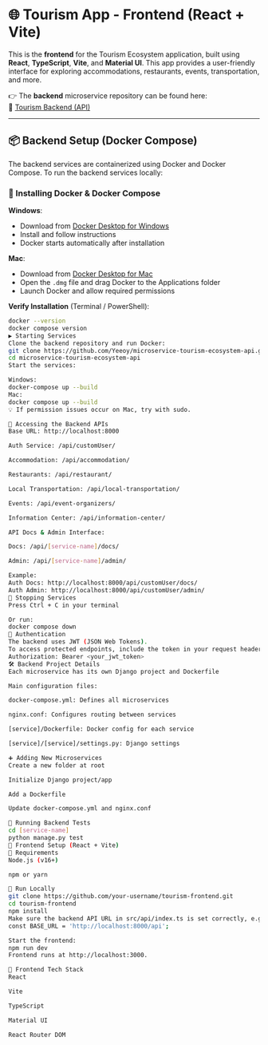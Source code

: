# 🌐 Tourism App - Frontend (React + Vite)

This is the **frontend** for the Tourism Ecosystem application, built using **React**, **TypeScript**, **Vite**, and **Material UI**. This app provides a user-friendly interface for exploring accommodations, restaurants, events, transportation, and more.

👉 The **backend** microservice repository can be found here:  
🔗 [Tourism Backend (API)](https://github.com/Yeeoy/microservice-tourism-ecosystem-api)

---

## 📦 Backend Setup (Docker Compose)

The backend services are containerized using Docker and Docker Compose. To run the backend services locally:

### 🐳 Installing Docker & Docker Compose

**Windows**:
- Download from [Docker Desktop for Windows](https://www.docker.com/products/docker-desktop/)
- Install and follow instructions
- Docker starts automatically after installation

**Mac**:
- Download from [Docker Desktop for Mac](https://www.docker.com/products/docker-desktop/)
- Open the `.dmg` file and drag Docker to the Applications folder
- Launch Docker and allow required permissions

**Verify Installation** (Terminal / PowerShell):
```bash
docker --version
docker compose version
▶️ Starting Services
Clone the backend repository and run Docker:
git clone https://github.com/Yeeoy/microservice-tourism-ecosystem-api.git
cd microservice-tourism-ecosystem-api
Start the services:

Windows:
docker-compose up --build
Mac:
docker compose up --build
💡 If permission issues occur on Mac, try with sudo.

🔗 Accessing the Backend APIs
Base URL: http://localhost:8000

Auth Service: /api/customUser/

Accommodation: /api/accommodation/

Restaurants: /api/restaurant/

Local Transportation: /api/local-transportation/

Events: /api/event-organizers/

Information Center: /api/information-center/

API Docs & Admin Interface:

Docs: /api/[service-name]/docs/

Admin: /api/[service-name]/admin/

Example:
Auth Docs: http://localhost:8000/api/customUser/docs/
Auth Admin: http://localhost:8000/api/customUser/admin/
🛑 Stopping Services
Press Ctrl + C in your terminal

Or run:
docker compose down
🔐 Authentication
The backend uses JWT (JSON Web Tokens).
To access protected endpoints, include the token in your request header:
Authorization: Bearer <your_jwt_token>
🛠️ Backend Project Details
Each microservice has its own Django project and Dockerfile

Main configuration files:

docker-compose.yml: Defines all microservices

nginx.conf: Configures routing between services

[service]/Dockerfile: Docker config for each service

[service]/[service]/settings.py: Django settings

➕ Adding New Microservices
Create a new folder at root

Initialize Django project/app

Add a Dockerfile

Update docker-compose.yml and nginx.conf

🧪 Running Backend Tests
cd [service-name]
python manage.py test
🎨 Frontend Setup (React + Vite)
🔧 Requirements
Node.js (v16+)

npm or yarn

🚀 Run Locally
git clone https://github.com/your-username/tourism-frontend.git
cd tourism-frontend
npm install
Make sure the backend API URL in src/api/index.ts is set correctly, e.g.:
const BASE_URL = 'http://localhost:8000/api';

Start the frontend:
npm run dev
Frontend runs at http://localhost:3000.

🧩 Frontend Tech Stack
React

Vite

TypeScript

Material UI

React Router DOM